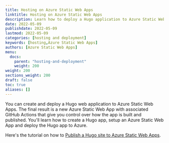 ```yaml
---
title: Hosting on Azure Static Web Apps
linktitle: Hosting on Azure Static Web Apps
description: Learn how to deploy a Hugo application to Azure Static Web Apps.
date: 2022-05-09
publishdate: 2022-05-09
lastmod: 2022-05-09
categories: [hosting and deployment]
keywords: [hosting,Azure Static Web Apps]
authors: [Azure Static Web Apps]
menu:
  docs:
    parent: "hosting-and-deployment"
    weight: 200
weight: 200
sections_weight: 200
draft: false
toc: true
aliases: []
---
```

You can create and deploy a Hugo web application to Azure Static Web Apps. The final result is a new Azure Static Web App with associated GitHub Actions that give you control over how the app is built and published. You'll learn how to create a Hugo app, setup an Azure Static Web App and deploy the Hugo app to Azure.

Here's the tutorial on how to [Publish a Hugo site to Azure Static Web Apps](https://docs.microsoft.com/en-us/azure/static-web-apps/publish-hugo).
